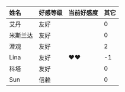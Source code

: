 |姓名|好感等级|当前好感度|其它|
|:-|:-|:-|:-|
|艾丹|友好||0|
|米斯兰达|友好||0|
|澄观|友好||2|
|Lina|友好|❤❤|-1|
|科塔|友好||0|
|Sun|信赖||0|